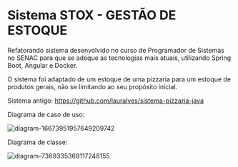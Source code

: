 # Sistema STOX - GESTÃO DE ESTOQUE
Refatorando sistema desenvolvido no curso de Programador de Sistemas no SENAC para que se adeque as tecnologias mais atuais, utilizando Spring Boot, Angular e Docker.

O sistema foi adaptado de um estoque de uma pizzaria para um estoque de produtos gerais, não se limitando ao seu propósito inicial.

Sistema antigo: https://github.com/lauralves/sistema-pizzaria-java

Diagrama de caso de uso:

![diagram-16673951957649209742](https://github.com/lauralves/sistema-itemflow-spring-boot-angular/assets/105663730/6f0d4a63-18f8-4b29-aede-70e97ec0437d)


Diagrama de classe:

![diagram-7369335369117248155](https://github.com/lauralves/sistema-itemflow-spring-boot-angular/assets/105663730/3f2cf9fe-f299-4228-a023-c8e7324e795f)





